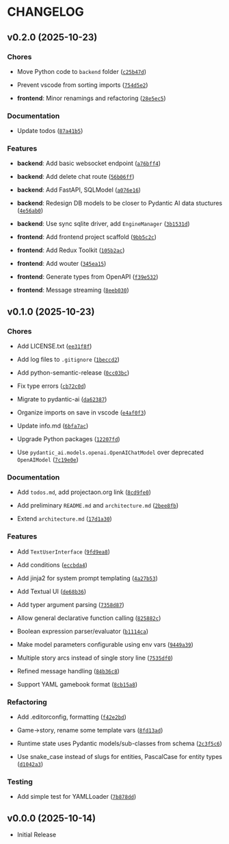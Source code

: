 # CHANGELOG

<!-- version list -->

## v0.2.0 (2025-10-23)

### Chores

- Move Python code to `backend` folder
  ([`c25b47d`](https://github.com/buzz/llm-gamebook/commit/c25b47d83dc86137441283f534ce886c0b0cc09d))

- Prevent vscode from sorting imports
  ([`754d5e2`](https://github.com/buzz/llm-gamebook/commit/754d5e290496e37ab152e3fb889bf76f5cbe01f4))

- **frontend**: Minor renamings and refactoring
  ([`28e5ec5`](https://github.com/buzz/llm-gamebook/commit/28e5ec5c41e72cfe42b8b6f8d40a1ecf086314b4))

### Documentation

- Update todos
  ([`87a41b5`](https://github.com/buzz/llm-gamebook/commit/87a41b5c6dbf388733c38c3b57a2f3b8c3ac4939))

### Features

- **backend**: Add basic websocket endpoint
  ([`a76bff4`](https://github.com/buzz/llm-gamebook/commit/a76bff42d90984ec907fa095f7b45cc8f16cffcc))

- **backend**: Add delete chat route
  ([`56b06ff`](https://github.com/buzz/llm-gamebook/commit/56b06ff2902e952120e3c32fc0c65b6305be6963))

- **backend**: Add FastAPI, SQLModel
  ([`a076e16`](https://github.com/buzz/llm-gamebook/commit/a076e169beeb84bf123bcd15e9e48dc7d238512e))

- **backend**: Redesign DB models to be closer to Pydantic AI data stuctures
  ([`4e56ab0`](https://github.com/buzz/llm-gamebook/commit/4e56ab02e96b5ac56d5f0b081521bed10921d59b))

- **backend**: Use sync sqlite driver, add `EngineManager`
  ([`3b1531d`](https://github.com/buzz/llm-gamebook/commit/3b1531da4761b030f0822e7b7956a629db5c06ea))

- **frontend**: Add frontend project scaffold
  ([`9bb5c2c`](https://github.com/buzz/llm-gamebook/commit/9bb5c2c0607607bb20e511c0bbc67339a2fb9284))

- **frontend**: Add Redux Toolkit
  ([`105b2ac`](https://github.com/buzz/llm-gamebook/commit/105b2ac9982159161625a3c13c0de6d83f5309f2))

- **frontend**: Add wouter
  ([`345ea15`](https://github.com/buzz/llm-gamebook/commit/345ea153035295ec53297636d1a009b8a1b8dfd0))

- **frontend**: Generate types from OpenAPI
  ([`f39e532`](https://github.com/buzz/llm-gamebook/commit/f39e5328fdd86f6f3720df88df53e534340973de))

- **frontend**: Message streaming
  ([`8eeb030`](https://github.com/buzz/llm-gamebook/commit/8eeb030f4defef2ccc85bc29a8752ae46ed4c525))


## v0.1.0 (2025-10-23)

### Chores

- Add LICENSE.txt
  ([`ee31f8f`](https://github.com/buzz/llm-gamebook/commit/ee31f8f1cfb35023e610c5d82e01f1a3f4c3c09c))

- Add log files to `.gitignore`
  ([`1beccd2`](https://github.com/buzz/llm-gamebook/commit/1beccd2332eb3abc00740a5a6ac25e3890a62c89))

- Add python-semantic-release
  ([`0cc03bc`](https://github.com/buzz/llm-gamebook/commit/0cc03bc5915dab6bbfd39b917e2d5dd40810a8be))

- Fix type errors
  ([`cb72c0d`](https://github.com/buzz/llm-gamebook/commit/cb72c0d2f7220251812bd2cbf48857b4368337c0))

- Migrate to pydantic-ai
  ([`da62387`](https://github.com/buzz/llm-gamebook/commit/da62387b506d6fba8d5b1e5ef27d0a6013ac3805))

- Organize imports on save in vscode
  ([`e4af0f3`](https://github.com/buzz/llm-gamebook/commit/e4af0f34efb7d585e0181e77738379371153fb59))

- Update info.md
  ([`6bfa7ac`](https://github.com/buzz/llm-gamebook/commit/6bfa7aca249136da9dd9e1206202a06a80fbe74b))

- Upgrade Python packages
  ([`12207fd`](https://github.com/buzz/llm-gamebook/commit/12207fd93ee3af5e84ab0b971ba26ec4012be487))

- Use `pydantic_ai.models.openai.OpenAIChatModel` over deprecated `OpenAIModel`
  ([`7c19e0e`](https://github.com/buzz/llm-gamebook/commit/7c19e0e7ef0f323943457b7775126f37f256244a))

### Documentation

- Add `todos.md`, add projectaon.org link
  ([`8cd9fe0`](https://github.com/buzz/llm-gamebook/commit/8cd9fe02ab200c345e3212a85968c6a5c944397c))

- Add preliminary `README.md` and `architecture.md`
  ([`2bee8fb`](https://github.com/buzz/llm-gamebook/commit/2bee8fb08958a89c6d50e53c7206bfc4775523ec))

- Extend `architecture.md`
  ([`17d1a30`](https://github.com/buzz/llm-gamebook/commit/17d1a30dc5eb61c1ffa08b81b93cc4faa7faa1a3))

### Features

- Add `TextUserInterface`
  ([`9fd9ea8`](https://github.com/buzz/llm-gamebook/commit/9fd9ea89e43891ca8569d18e79392cda950bd11f))

- Add conditions
  ([`eccbda4`](https://github.com/buzz/llm-gamebook/commit/eccbda42e56604c1d7b7f716ae10463e7e0d7c0e))

- Add jinja2 for system prompt templating
  ([`4a27b53`](https://github.com/buzz/llm-gamebook/commit/4a27b53c2ffb0b9b61005a8c86f7813fcb6c0b7e))

- Add Textual UI
  ([`de68b36`](https://github.com/buzz/llm-gamebook/commit/de68b361ee7705b1c7e98ff2d778edd33ce06d45))

- Add typer argument parsing
  ([`7358d87`](https://github.com/buzz/llm-gamebook/commit/7358d87dac2d4745f1a37b54ce2a0869fd2a8377))

- Allow general declarative function calling
  ([`825882c`](https://github.com/buzz/llm-gamebook/commit/825882c726811ebb73f77720327f8fbcaf9dd361))

- Boolean expression parser/evaluator
  ([`b1114ca`](https://github.com/buzz/llm-gamebook/commit/b1114ca101dc7d4ed35887305fcc5022054d9a57))

- Make model parameters configurable using env vars
  ([`9449a39`](https://github.com/buzz/llm-gamebook/commit/9449a3904d6055239d4c41dd518ae4f60de552d6))

- Multiple story arcs instead of single story line
  ([`7535df0`](https://github.com/buzz/llm-gamebook/commit/7535df0c49984fc9c3a6ff734ec56891a265655c))

- Refined message handling
  ([`84b36c8`](https://github.com/buzz/llm-gamebook/commit/84b36c88836776258dff2b1fd71c39eb94cd7557))

- Support YAML gamebook format
  ([`8cb15a8`](https://github.com/buzz/llm-gamebook/commit/8cb15a848661acf5e7db9cbf32d3bbb9500a1c9a))

### Refactoring

- Add .editorconfig, formatting
  ([`f42e2bd`](https://github.com/buzz/llm-gamebook/commit/f42e2bda06aeb339ea0788eb0cded87d138d613e))

- Game->story, rename some template vars
  ([`8fd13ad`](https://github.com/buzz/llm-gamebook/commit/8fd13ad0b82d37d3738ff57b9060b393eaf59aff))

- Runtime state uses Pydantic models/sub-classes from schema
  ([`2c3f5c6`](https://github.com/buzz/llm-gamebook/commit/2c3f5c62cf5e07e9847d1d8a51f49834799388ea))

- Use snake_case instead of slugs for entities, PascalCase for entity types
  ([`d1042a3`](https://github.com/buzz/llm-gamebook/commit/d1042a3207ca4ffd0f1cd110b1f4b2e0b1d14de2))

### Testing

- Add simple test for YAMLLoader
  ([`7b878dd`](https://github.com/buzz/llm-gamebook/commit/7b878ddb2bae92f38c3a6f47954e94a362ee74b9))


## v0.0.0 (2025-10-14)

- Initial Release
